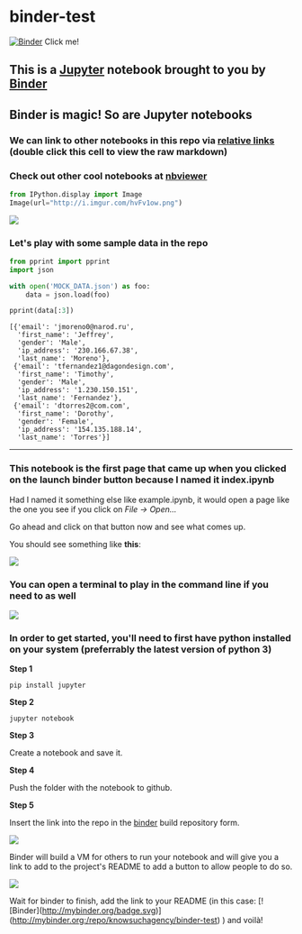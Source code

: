 # binder-test
[![Binder](http://mybinder.org/badge.svg)](http://mybinder.org:/repo/knowsuchagency/binder-test)
Click me!


## This is a [Jupyter](http://jupyter.org/) notebook brought to you by [Binder](http://mybinder.org)
## Binder is magic! So are Jupyter notebooks


### We can link to other notebooks in this repo via [relative links](subfolder/hello.ipynb) (double click this cell to view the raw markdown)
### Check out other cool notebooks at [nbviewer](https://nbviewer.jupyter.org/)


```python
from IPython.display import Image
Image(url="http://i.imgur.com/hvFv1ow.png")
```




<img src="http://i.imgur.com/hvFv1ow.png"/>



### Let's play with some sample data in the repo


```python
from pprint import pprint
import json

with open('MOCK_DATA.json') as foo:
    data = json.load(foo)

pprint(data[:3])
```

    [{'email': 'jmoreno0@narod.ru',
      'first_name': 'Jeffrey',
      'gender': 'Male',
      'ip_address': '230.166.67.38',
      'last_name': 'Moreno'},
     {'email': 'tfernandez1@dagondesign.com',
      'first_name': 'Timothy',
      'gender': 'Male',
      'ip_address': '1.230.150.151',
      'last_name': 'Fernandez'},
     {'email': 'dtorres2@com.com',
      'first_name': 'Dorothy',
      'gender': 'Female',
      'ip_address': '154.135.188.14',
      'last_name': 'Torres'}]


--------

### This notebook is the first page that came up when you clicked on the **launch binder** button because I named it index.ipynb

Had I named it something else like example.ipynb, it would open a page like the one you see if you click on _File -> Open..._

Go ahead and click on that button now and see what comes up.

You should see something like **this**: 

<img src='http://i.imgur.com/8xky9GD.png'>

### You can open a terminal to play in the command line if you need to as well 

<img src='http://i.imgur.com/ZOh16Ak.png'>

### In order to get started, you'll need to first have python installed on your system (preferrably the latest version of python 3)

**Step 1**

```pip install jupyter```

**Step 2**

```jupyter notebook```

**Step 3**

Create a notebook and save it.

**Step 4**

Push the folder with the notebook to github.

**Step 5**

Insert the link into the repo in the [binder](http://mybinder.org/) build repository form.

<img src='http://i.imgur.com/IRHFtbJ.png'>

Binder will build a VM for others to run your notebook and will give you a link to add to the project's README to add a button to allow people to do so. 

<img src='http://i.imgur.com/ezRPTjv.png'>

Wait for binder to finish, add the link to your README (in this case: \[!\[Binder](http://mybinder.org/badge.svg)](http://mybinder.org:/repo/knowsuchagency/binder-test) ) and voilà!




```python

```
